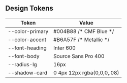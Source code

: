 ## Design Tokens
| Token              | Value                    |
|--------------------|--------------------------|
| --color-primary    | #004B88  /* CMF Blue */ |
| --color-accent     | #B6A57F  /* Metallic */ |
| --font-heading     | Inter 600               |
| --font-body        | Source Sans Pro 400     |
| --radius-lg        | 16px                    |
| --shadow-card      | 0 4px 12px rgba(0,0,0,.08) |
